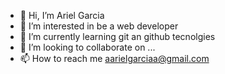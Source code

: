 - 👋 Hi, I’m Ariel Garcia
- 👀 I’m interested in be a web developer
- 🌱 I’m currently learning git an github tecnolgies
- 💞️ I’m looking to collaborate on ...
- 📫 How to reach me aarielgarciaa@gmail.com 

<!---
ArielGarcia22/ArielGarcia22 is a ✨ special ✨ repository because its `README.md` (this file) appears on your GitHub profile.
You can click the Preview link to take a look at your changes.
--->
